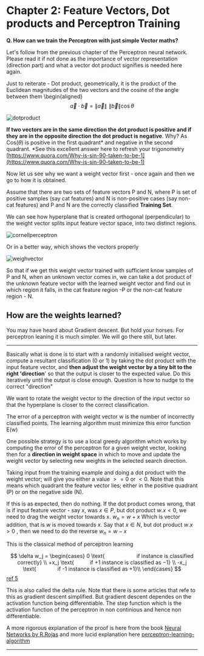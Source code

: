 # Chapter 2: Feature Vectors, Dot products and Perceptron Training

**Q.  How can we train the Perceptron with just simple Vector maths?**

Let's follow from the previous chapter of the Perceptron neural network. Please read it if not done as the importance of vector representation (direction part) and what a vector dot product signifies is needed here again.
 
 Just to reiterate - Dot product, geometrically, it is the product of the Euclidean magnitudes of the two vectors and the cosine of the angle between them
\begin{aligned}
$$
 \vec a \cdot \vec b = \left\| {\vec a} \right\|\,\,\left\| {\vec b} \right\|\cos \theta 
$$

![dotproduct][1]

**If two vectors are in the same direction the dot product is positive and if they are in the opposite direction the dot product is negative**. Why? As  Cos($\theta$) is positive in the first quadrant* and negative in the second quadrant.  *See this excellent answer here to refresh your trigonometry [https://www.quora.com/Why-is-sin-90-taken-to-be-1](https://www.quora.com/Why-is-sin-90-taken-to-be-1)

Now let us see why we want a weight vector first - once again and then we go to how it is obtained.

Assume that there are two sets of feature vectors P and N, where P is set of positive samples (say cat features) and N is non-positive cases (say non-cat features) and P and N are the correctly classified **Training Set**.
 
We can see how hyperplane that is created orthogonal (perpendicular) to the weight vector splits input feature vector space, into two distinct regions.

![cornellperceptron][6]

Or in a better way, which shows the vectors properly

![weighvector][2]

So that if we get this weight vector trained with sufficient know samples of P and N, when an unknown vector comes in, we can take a dot product of the unknown feature vector with the learned weight vector and find out in which region it falls, in the cat feature region -P or the non-cat feature region - N.

## How are the weights learned?

You may have heard about Gradient descent. But hold your horses. For perceptron leaning it is much simpler. We will go there still, but later. 

----

Basically what is done is to start with a randomly initialised weight vector, compute a resultant classification (0 or 1) by taking the dot product with the input feature vector, and **then adjust the weight vector by a tiny bit to the right 'direction**' so that the output is closer to the expected value. Do this iteratively until the output is close enough.
Question is how to nudge to the correct "direction"

We want to rotate the weight vector to the direction of the input vector so that the hyperplane is closer to the correct classification.

The error of a perceptron with weight vector w is the number of incorrectly classified points. The learning algorithm must minimize this error function E(w)

One possible strategy is to use a local greedy algorithm which works by computing the error of the perceptron for a given weight vector, looking then for a **direction in weight space** in which to move and update the weight vector by selecting new weights in the selected search direction.

Taking input from the training example and doing a dot product with the weight vector; will give you either a value $>=0$ or $<0$. Note that this means which quadrant the feature vector lies; either in the positive quadrant (P) or on the negative side (N). 

If this is as expected, then do nothing. If the dot product comes wrong, that is if input feature vector - say $x$, was $x \in P$, but dot product $w. x < 0$, we need to drag the weight vector towards x.
$w_n = w +x$
Which is vector addition, that is $w$ is moved towards $x$. Say that  $x \in N$, but dot product $w. x > 0$ , then we need to do the reverse $w_n = w - x$

This is the classical method of perceptron learning

$$
\delta w_j =
 \begin{cases}
 0 \text{      if instance is classified correctly}  \\
+x_j  \text{   if +1 instance is classified as −1} \\
-x_j \text{    if -1 instance is classified as +1}\\
\end{cases}
$$ [ref 5][5]

This is also called the delta rule. Note that there is some articles that refe to this as gradient descent simplified. But gradient descent dependes on the activation function being differentiable. The step function which is the activation function of the perceptron in non continious and hence non differentiable.

A more rigorous  explanation of the proof is here from the book
[Neural Networks by R.Rojas][3] and more lucid explanation here
 [perceptron-learning-algorithm][4]
 

  [1]: https://i.stack.imgur.com/kO3ym.png
  [2]: https://i.imgur.com/7MsJuS1.png
  [3]: https://page.mi.fu-berlin.de/rojas/neural/chapter/K4.pdf
  [4]: https://towardsdatascience.com/perceptron-learning-algorithm-d5db0deab975
  [5]: http://www.cs.bc.edu/~alvarez/ML/gradientSearch.pdf
  [6]: https://i.imgur.com/OIN3maH.png

----
